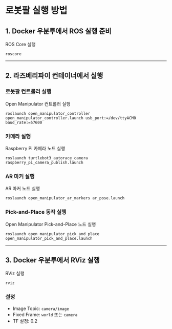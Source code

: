 # 로봇팔 실행 방법

## 1. Docker 우분투에서 ROS 실행 준비
ROS Core 실행  
```
roscore
```

---

## 2. 라즈베리파이 컨테이너에서 실행
### 로봇팔 컨트롤러 실행
Open Manipulator 컨트롤러 실행  
```
roslaunch open_manipulator_controller open_manipulator_controller.launch usb_port:=/dev/ttyACM0 baud_rate:=57600
```

### 카메라 실행
Raspberry Pi 카메라 노드 실행  
```
roslaunch turtlebot3_autorace_camera raspberry_pi_camera_publish.launch
```

### AR 마커 실행
AR 마커 노드 실행  
```
roslaunch open_manipulator_ar_markers ar_pose.launch
```

### Pick-and-Place 동작 실행
Open Manipulator Pick-and-Place 노드 실행  
```
roslaunch open_manipulator_pick_and_place open_manipulator_pick_and_place.launch
```

---

## 3. Docker 우분투에서 RViz 실행
RViz 실행  
```
rviz
```
### 설정
- Image Topic: `camera/image`
- Fixed Frame: `world` 또는 `camera`
- TF 설정: 0.2


